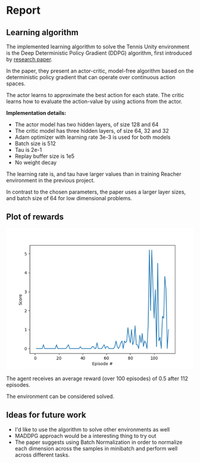 # Report

## Learning algorithm

The implemented learning algorithm to solve the Tennis Unity environment is the Deep Deterministic Policy Gradient (DDPG) algorithm, first introduced by [research paper](https://arxiv.org/abs/1509.02971).

In the paper, they present an actor-critic, model-free algorithm based on the deterministic policy gradient that can operate over continuous action spaces.

The actor learns to approximate the best action for each state. The critic learns how to evaluate the action-value by using actions from the actor.

**Implementation details:**
- The actor model has two hidden layers, of size 128 and 64
- The critic model has three hidden layers, of size 64, 32 and 32
- Adam optimizer with learning rate 3e-3 is used for both models
- Batch size is 512
- Tau is 2e-1
- Replay buffer size is 1e5
- No weight decay

The learning rate is, and tau have larger values than in training Reacher environment in the previous project.

In contrast to the chosen parameters, the paper uses a larger layer sizes, and batch size of 64 for low dimensional problems.

## Plot of rewards

![Score plot](files/scores.png?raw=true "Plot of rewards")

The agent receives an average reward (over 100 episodes) of 0.5 after 112 episodes.

The environment can be considered solved.

## Ideas for future work

- I'd like to use the algorithm to solve other environments as well
- MADDPG approach would be a interesting thing to try out
- The paper suggests using Batch Normalization in order to normalize each dimension across the samples in minibatch and perform well across different tasks.
